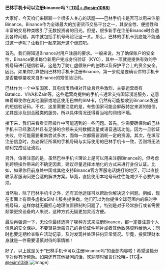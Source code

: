 **巴林手机卡可以注册binance吗？[[TG💪+ @esim1088](https://t.me/s/esim1088)]**

大家好，今天咱们来聊聊一个很多人关心的话题——巴林手机卡是否可以用来注册Binance。Binance作为全球最大的加密货币交易平台之一，其安全性、便捷性和丰富的交易种类吸引了无数投资者的目光。但是，很多新手在注册Binance时会遇到各种问题，其中就包括手机号码验证这一关。那么，巴林的手机卡到底能不能通过这一步呢？让我们一起来揭开这个谜底吧。

首先，我们得知道Binance对用户注册的要求。一般来说，为了确保账户的安全性，Binance要求每位新用户完成身份验证（KYC），其中一项就是提供有效的手机号码进行短信验证。这是为了防止虚假账户的创建以及保护平台上的资金安全。因此，如果你打算使用巴林的手机卡注册Binance，第一步就是要确认你的手机卡是否能够接收来自Binance的短信验证码。

巴林作为一个中东国家，其电信市场相对开放且竞争激烈，主要运营商有Batelco、VIVA和Zain等。这些运营商提供的手机卡通常支持国际漫游服务，这意味着即使你在其他国家或地区使用巴林的SIM卡，仍然有可能接收到Binance发送的短信验证码。不过，这里需要注意的是，有些国家可能会屏蔽特定来源的短信，尤其是涉及到金融类的服务，所以具体情况还得看当地的网络环境。

接下来，我们来看看实际操作中可能遇到的一些问题。首先，你需要确保你的巴林手机卡已经激活并且有足够的余额来支持数据流量或语音通话功能。因为一旦验证失败，你可能需要重新尝试多次，而每一次都需要消耗一定的资源。其次，在填写注册信息时，务必保证所填的手机号码与实际使用的巴林手机卡一致，否则将无法顺利完成验证流程。

另外，值得注意的是，虽然巴林手机卡理论上是可以用来注册Binance的，但考虑到跨境操作带来的不确定因素，建议尽量选择本地化的方式来进行身份认证。比如，如果你目前身处中国或其他支持Binance官方客服电话拨打的地区，可以直接联系客服询问更合适的解决方案。毕竟，直接使用本地号码往往能减少不必要的麻烦。

当然啦，除了巴林手机卡之外，还有其他途径可以帮助你解决这个问题。例如，现在市面上有很多虚拟eSIM卡服务提供商，他们可以为你提供全球范围内的临时手机号码，这样你就无需担心地理位置限制的问题了。特别是对于经常旅行或者需要频繁更换设备的人来说，这种方式无疑更加灵活方便。

最后再强调一下，无论你最终选择了哪种方式来注册Binance，都一定要注意个人信息的安全保护。不要轻易泄露自己的身份证件照片或者其他敏感资料给他人；同时也要定期检查账户活动记录，及时发现并处理任何异常情况。毕竟，投资理财本身就是一件需要谨慎对待的事情嘛！

好了，以上就是关于“巴林手机卡可以注册binance吗”的全部内容啦！希望这篇分享对你有所帮助。如果还有其他疑问的话，欢迎随时留言讨论哦~ [[TG💪+ @esim1088](https://t.me/s/esim1088) ![Image](https://i.postimg.cc/4NQfJmqS/Snipaste-2025-05-13-00-14-12.png)]